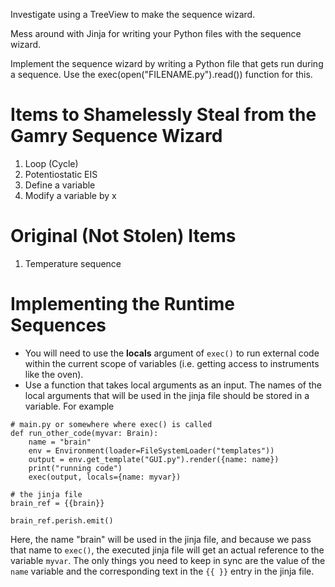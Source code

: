 Investigate using a TreeView to make the sequence wizard.

Mess around with Jinja for writing your Python files with the sequence wizard.

Implement the sequence wizard by writing a Python file that gets run during a sequence.
Use the exec(open("FILENAME.py").read()) function for this.

# Items to Shamelessly Steal from the Gamry Sequence Wizard
1. Loop (Cycle)
2. Potentiostatic EIS
3. Define a variable
4. Modify a variable by x

# Original (Not Stolen) Items
1. Temperature sequence

# Implementing the Runtime Sequences
- You will need to use the **locals** argument of `exec()` to run external code within the current scope of variables (i.e. getting access to instruments like the oven).
- Use a function that takes local arguments as an input. The names of the local arguments that will be used in the jinja file should be stored in a variable. For example

```
# main.py or somewhere where exec() is called
def run_other_code(myvar: Brain):
    name = "brain"
    env = Environment(loader=FileSystemLoader("templates"))
    output = env.get_template("GUI.py").render({name: name})
    print("running code")
    exec(output, locals={name: myvar})
```

```
# the jinja file
brain_ref = {{brain}}

brain_ref.perish.emit()
```

Here, the name "brain" will be used in the jinja file, and because we pass that name to `exec()`, the executed jinja file will get an actual reference to the variable `myvar`. The only things you need to keep in sync are the value of the `name` variable and the corresponding text in the `{{ }}` entry in the jinja file.